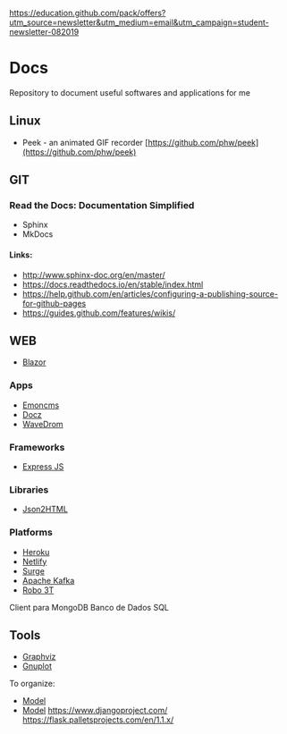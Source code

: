 https://education.github.com/pack/offers?utm_source=newsletter&utm_medium=email&utm_campaign=student-newsletter-082019

# Docs
Repository to document useful softwares and applications for me

## Linux
* Peek - an animated GIF recorder [https://github.com/phw/peek](https://github.com/phw/peek)
## GIT
### Read the Docs: Documentation Simplified
- Sphinx
- MkDocs
#### Links:
- http://www.sphinx-doc.org/en/master/
- https://docs.readthedocs.io/en/stable/index.html
- https://help.github.com/en/articles/configuring-a-publishing-source-for-github-pages
- https://guides.github.com/features/wikis/

## WEB
- [Blazor](https://dotnet.microsoft.com/apps/aspnet/web-apps/blazor)
### Apps
- [Emoncms](https://emoncms.org/)
- [Docz](https://www.docz.site/)
- [WaveDrom](https://wavedrom.com/)
### Frameworks
- [Express JS](https://expressjs.com/)
### Libraries
- [Json2HTML](http://www.json2html.com/)
### Platforms
- [Heroku](https://www.heroku.com/)
- [Netlify](https://www.netlify.com/)
- [Surge](https://surge.sh/)
- [Apache Kafka](https://kafka.apache.org/)
- [Robo 3T](https://robomongo.org/)
<p> Client para MongoDB Banco de Dados SQL

## Tools
- [Graphviz](https://graphviz.org/)
- [Gnuplot](http://gnuplot.respawned.com/)

To organize:
- [Model](model)
- [Model](model)
https://www.djangoproject.com/
https://flask.palletsprojects.com/en/1.1.x/
